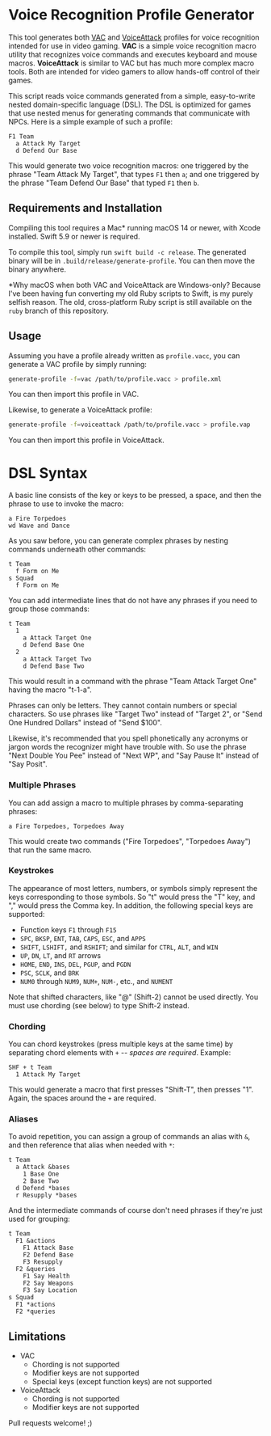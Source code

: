# Voice Recognition Profile Generator

This tool generates both [VAC](https://www.dwvac.com) and
[VoiceAttack](https://voiceattack.com) profiles for voice recognition intended
for use in video gaming. **VAC** is a simple voice recognition macro utility
that recognizes voice commands and executes keyboard and mouse macros.
**VoiceAttack** is similar to VAC but has much more complex macro tools. Both
are intended for video gamers to allow hands-off control of their games.

This script reads voice commands generated from a simple, easy-to-write nested
domain-specific language (DSL). The DSL is optimized for games that use nested
menus for generating commands that communicate with NPCs. Here is a simple
example of such a profile:

```
F1 Team
  a Attack My Target
  d Defend Our Base
```

This would generate two voice recognition macros: one triggered by the phrase
"Team Attack My Target", that types `F1` then `a`; and one triggered by the
phrase "Team Defend Our Base" that typed `F1` then `b`.

## Requirements and Installation

Compiling this tool requires a Mac* running macOS 14 or newer, with Xcode
installed. Swift 5.9 or newer is required.

To compile this tool, simply run `swift build -c release`. The generated binary
will be in `.build/release/generate-profile`. You can then move the binary
anywhere.

*Why macOS when both VAC and VoiceAttack are Windows-only? Because I've been
having fun converting my old Ruby scripts to Swift, is my purely selfish reason.
The old, cross-platform Ruby script is still available on the `ruby` branch of
this repository.

## Usage

Assuming you have a profile already written as `profile.vacc`, you can generate
a VAC profile by simply running:

``` sh
generate-profile -f=vac /path/to/profile.vacc > profile.xml
```

You can then import this profile in VAC.

Likewise, to generate a VoiceAttack profile:

``` sh
generate-profile -f=voiceattack /path/to/profile.vacc > profile.vap
```

You can then import this profile in VoiceAttack.

# DSL Syntax

A basic line consists of the key or keys to be pressed, a space, and then the
phrase to use to invoke the macro:

```
a Fire Torpedoes
wd Wave and Dance
```

As you saw before, you can generate complex phrases by nesting commands
underneath other commands:

```
t Team
  f Form on Me
s Squad
  f Form on Me
```

You can add intermediate lines that do not have any phrases if you need to group
those commands:

```
t Team
  1
    a Attack Target One
    d Defend Base One
  2
    a Attack Target Two
    d Defend Base Two
```

This would result in a command with the phrase "Team Attack Target One" having
the macro "t-1-a".

Phrases can only be letters. They cannot contain numbers or special characters.
So use phrases like "Target Two" instead of "Target 2", or "Send One Hundred
Dollars" instead of "Send $100".

Likewise, it's recommended that you spell phonetically any acronyms or jargon
words the recognizer might have trouble with. So use the phrase
"Next Double You Pee" instead of "Next WP", and "Say Pause It" instead of "Say
Posit".

### Multiple Phrases

You can add assign a macro to multiple phrases by comma-separating phrases:

```
a Fire Torpedoes, Torpedoes Away
```

This would create two commands ("Fire Torpedoes", "Torpedoes Away") that run
the same macro.

### Keystrokes

The appearance of most letters, numbers, or symbols simply represent the keys
corresponding to those symbols. So "t" would press the "T" key, and "," would
press the Comma key. In addition, the following special keys are supported:

* Function keys `F1` through `F15`
* `SPC`, `BKSP`, `ENT`, `TAB`, `CAPS`, `ESC`, and `APPS`
* `SHIFT`, `LSHIFT,` and `RSHIFT`; and similar for `CTRL`, `ALT`, and `WIN`
* `UP`, `DN`, `LT`, and `RT` arrows
* `HOME`, `END`, `INS`, `DEL`, `PGUP`, and `PGDN`
* `PSC`, `SCLK`, and `BRK`
* `NUM0` through `NUM9`, `NUM+`, `NUM-`, etc., and `NUMENT`

Note that shifted characters, like "@" (Shift-2) cannot be used directly. You
must use chording (see below) to type Shift-2 instead.

### Chording

You can chord keystrokes (press multiple keys at the same time) by separating
chord elements with ` + ` -- _spaces are required_. Example:

```
SHF + t Team
  1 Attack My Target
``` 

This would generate a macro that first presses "Shift-T", then presses "1".
Again, the spaces around the `+` are required.

### Aliases

To avoid repetition, you can assign a group of commands an alias with `&`, and
then reference that alias when needed with `*`:

```
t Team
  a Attack &bases
    1 Base One
    2 Base Two
  d Defend *bases
  r Resupply *bases
```

And the intermediate commands of course don't need phrases if they're just used
for grouping:

```
t Team
  F1 &actions
    F1 Attack Base
    F2 Defend Base
    F3 Resupply
  F2 &queries
    F1 Say Health
    F2 Say Weapons
    F3 Say Location
s Squad
  F1 *actions
  F2 *queries

```

Limitations
-----------

* VAC
  * Chording is not supported
  * Modifier keys are not supported
  * Special keys (except function keys) are not supported
* VoiceAttack
  * Chording is not supported
  * Modifier keys are not supported

Pull requests welcome! ;)
